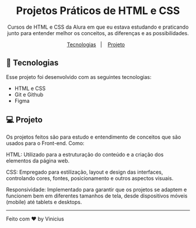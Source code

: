 <h1 align="center"> Projetos Práticos de HTML e CSS</h1>

<p align="center">
Cursos de HTML e CSS da Alura em que eu estava estudando e praticando junto para entender melhor os conceitos, as diferenças e as possibilidades. <br/>
</p>

<p align="center">
  <a href="#-tecnologias">Tecnologias</a>&nbsp;&nbsp;&nbsp;|&nbsp;&nbsp;&nbsp;
  <a href="#-projeto">Projeto</a>&nbsp;&nbsp;&nbsp;
</p>

## 🚀 Tecnologias

Esse projeto foi desenvolvido com as seguintes tecnologias:

- HTML e CSS
- Git e Github
- Figma

## 💻 Projeto

Os projetos feitos são para estudo e entendimento de conceitos que são usados para o Front-end. Como:

HTML: Utilizado para a estruturação do conteúdo e a criação dos elementos da página web.

CSS: Empregado para estilização, layout e design das interfaces, controlando cores, fontes, posicionamento e outros aspectos visuais.

Responsividade: Implementado para garantir que os projetos se adaptem e funcionem bem em diferentes tamanhos de tela, desde dispositivos móveis (mobile) até tablets e desktops.

---

Feito com ♥ by Vinicius 
